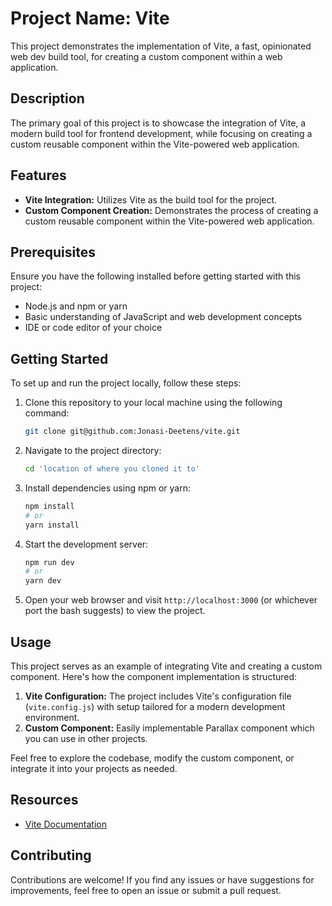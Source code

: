 # Project Name: Vite

This project demonstrates the implementation of Vite, a fast, opinionated web dev build tool, for creating a custom component within a web application.

## Description

The primary goal of this project is to showcase the integration of Vite, a modern build tool for frontend development, while focusing on creating a custom reusable component within the Vite-powered web application.

## Features

- **Vite Integration:** Utilizes Vite as the build tool for the project.
- **Custom Component Creation:** Demonstrates the process of creating a custom reusable component within the Vite-powered web application.

## Prerequisites

Ensure you have the following installed before getting started with this project:

- Node.js and npm or yarn
- Basic understanding of JavaScript and web development concepts
- IDE or code editor of your choice

## Getting Started

To set up and run the project locally, follow these steps:

1. Clone this repository to your local machine using the following command:
    ```bash
    git clone git@github.com:Jonasi-Deetens/vite.git
    ```

2. Navigate to the project directory:
    ```bash
    cd 'location of where you cloned it to'
    ```

3. Install dependencies using npm or yarn:
    ```bash
    npm install
    # or
    yarn install
    ```

4. Start the development server:
    ```bash
    npm run dev
    # or
    yarn dev
    ```

5. Open your web browser and visit `http://localhost:3000` (or whichever port the bash suggests) to view the project.

## Usage

This project serves as an example of integrating Vite and creating a custom component. Here's how the component implementation is structured:

1. **Vite Configuration:** The project includes Vite's configuration file (`vite.config.js`) with setup tailored for a modern development environment.
2. **Custom Component:** Easily implementable Parallax component which you can use in other projects.

Feel free to explore the codebase, modify the custom component, or integrate it into your projects as needed.

## Resources

- [Vite Documentation](https://vitejs.dev/)

## Contributing

Contributions are welcome! If you find any issues or have suggestions for improvements, feel free to open an issue or submit a pull request.

